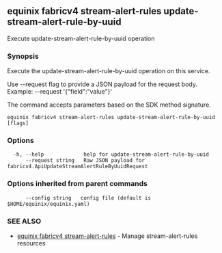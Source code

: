 ## equinix fabricv4 stream-alert-rules update-stream-alert-rule-by-uuid

Execute update-stream-alert-rule-by-uuid operation

### Synopsis

Execute the update-stream-alert-rule-by-uuid operation on this service.

Use --request flag to provide a JSON payload for the request body.
Example: --request '{"field":"value"}'

The command accepts parameters based on the SDK method signature.

```
equinix fabricv4 stream-alert-rules update-stream-alert-rule-by-uuid [flags]
```

### Options

```
  -h, --help             help for update-stream-alert-rule-by-uuid
      --request string   Raw JSON payload for fabricv4.ApiUpdateStreamAlertRuleByUuidRequest
```

### Options inherited from parent commands

```
      --config string   config file (default is $HOME/equinix/equinix.yaml)
```

### SEE ALSO

* [equinix fabricv4 stream-alert-rules](equinix_fabricv4_stream-alert-rules.md)	 - Manage stream-alert-rules resources

